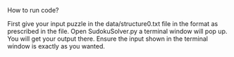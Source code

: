 How to run code?

First give your input puzzle in the data/structure0.txt file in the format as prescribed in the file.
Open SudokuSolver.py a terminal window will pop up. You will get your output there. Ensure the input shown in the terminal window is exactly as you wanted.

